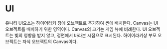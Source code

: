 # UI
유니티 UI요소는 하이어라키 창에 오브젝트로 추가하여 씬에 배치한다.
Canvas는 UI 오브젝트를 배치하기 위한 영역이다. Canvas의 크기는 게임 뷰에 비례한다.
UI 오브젝트는 빛의 영향을 받지 않고, 정면에서 바라본 시점으로 표시된다.
하이어라키상 부모 오브젝트는 자식 오브젝트의 Canvas이다.
